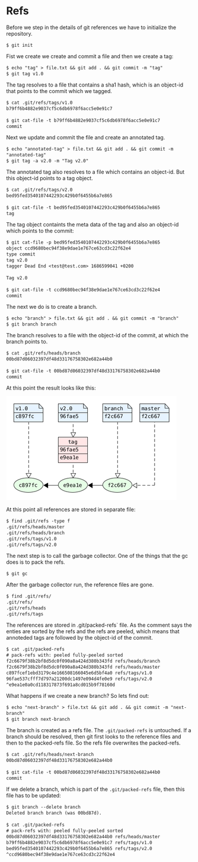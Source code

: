 # Refs

Before we step in the details of git references we have to
initialize the repository.

```console
$ git init
```

Fist we create we create and commit a file and then we create
a tag:

```console
$ echo "tag" > file.txt && git add . && git commit -m "tag"
$ git tag v1.0
```

The tag resolves to a file that contains a sha1 hash, which is
an object-id that points to the commit which we tagged.

```console
$ cat .git/refs/tags/v1.0
b79ff6b4882e9037cf5c6db6978f6acc5e0e91c7

$ git cat-file -t b79ff6b4882e9037cf5c6db6978f6acc5e0e91c7
commit
```

Next we update and commit the file and create an annotated tag.

```console
$ echo "annotated-tag" > file.txt && git add . && git commit -m "annotated-tag"
$ git tag -a v2.0 -m "Tag v2.0"
```

The annotated tag also resolves to a file which contains an object-id. But this
object-id points to a tag object.

```console
$ cat .git/refs/tags/v2.0
bed95fed3540107442293c429b0f6455b6a7e865

$ git cat-file -t bed95fed3540107442293c429b0f6455b6a7e865
tag
```

The tag object containts the meta data of the tag and also an object-id which 
points to the commit:

```console
$ git cat-file -p bed95fed3540107442293c429b0f6455b6a7e865
object ccd9680bec94f38e9dae1e767ce63cd3c22f62e4
type commit
tag v2.0
tagger Dead End <test@test.com> 1686599041 +0200

Tag v2.0

$ git cat-file -t ccd9680bec94f38e9dae1e767ce63cd3c22f62e4
commit
```

The next we do is to create a branch.

```console
$ echo "branch" > file.txt && git add . && git commit -m "branch"
$ git branch branch
```
The branch resolves to a file with the object-id of the commit,
at which the branch points to.

```console
$ cat .git/refs/heads/branch
00bd87d06032397df48d33176758302e682a44b0

$ git cat-file -t 00bd87d06032397df48d33176758302e682a44b0
commit
```

At this point the result looks like this:

![Git-Refs](git-refs.png)

At this point all references are stored in separate file:

```console
$ find .git/refs -type f
.git/refs/heads/master
.git/refs/heads/branch
.git/refs/tags/v1.0
.git/refs/tags/v2.0
```

The next step is to call the garbage collector. One of the things that
the gc does is to pack the refs.

```console
$ git gc
```
After the garbage collector run, the reference files are gone.

```console
$ find .git/refs/
.git/refs/
.git/refs/heads
.git/refs/tags
```

The references are stored in .git/packed-refs` file. As the comment says
the enties are sorted by the refs and the refs are peeled, which means 
that annoteded tags are followed by the object-id of the commit.

```console
$ cat .git/packed-refs
# pack-refs with: peeled fully-peeled sorted
f2c6679f38b2bf8d5dc0f090a8a424d380b343fd refs/heads/branch
f2c6679f38b2bf8d5dc0f090a8a424d380b343fd refs/heads/master
c897fcef1ebd3179c4e166508166045e6d5bf4a0 refs/tags/v1.0
96fae537cfff7d797a21200dc1497e094d4fe0e9 refs/tags/v2.0
^e9ea1e0a0cd118317873f691a8cd015b9f78160d
```

What happens if we create a new branch? So lets find out:

```console
$ echo "next-branch" > file.txt && git add . && git commit -m "next-branch"
$ git branch next-branch
```

The branch is created as a refs file. The `.git/packed-refs` is untouched.
If a branch should be resolved, then git first looks to the reference files
and then to the packed-refs file. So the refs file overwrites the packed-refs.

```console
$ cat .git/refs/heads/next-branch
00bd87d06032397df48d33176758302e682a44b0

$ git cat-file -t 00bd87d06032397df48d33176758302e682a44b0
commit
```

If we delete a branch, which is part of the `.git/packed-refs` file, then
this file has to be updated:

```console
$ git branch --delete branch
Deleted branch branch (was 00bd87d).

$ cat .git/packed-refs 
# pack-refs with: peeled fully-peeled sorted 
00bd87d06032397df48d33176758302e682a44b0 refs/heads/master
b79ff6b4882e9037cf5c6db6978f6acc5e0e91c7 refs/tags/v1.0
bed95fed3540107442293c429b0f6455b6a7e865 refs/tags/v2.0
^ccd9680bec94f38e9dae1e767ce63cd3c22f62e4
```
